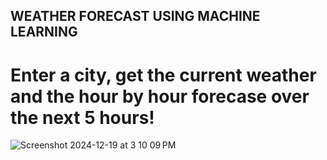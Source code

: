 ## WEATHER FORECAST USING MACHINE LEARNING

# Enter a city, get the current weather and the hour by hour forecase over the next 5 hours!


![Screenshot 2024-12-19 at 3 10 09 PM](https://github.com/user-attachments/assets/8a52d221-5a62-4fa0-9af6-a4a9bd4ab843)

